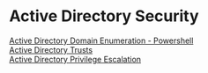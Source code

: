 # Active Directory Security

<a href="./DomainEnumeration.md">Active Directory Domain Enumeration - Powershell</a><br>
<a href="./ADTrusts.md">Active Directory Trusts</a><br>
<a href="./PrivilegeEscalation.md">Active Directory Privilege Escalation</a><br>
